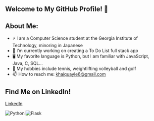 ## Welcome to My GitHub Profile! 👋
## About Me:
- ⚡ I am a Computer Science student at the Georgia Institute of Technology, minoring in Japanese
- 🔭 I’m currently working on creating a To Do List full stack app
- 🖥️ My favorite language is Python, but I am familiar with JavaScript, Java, C, SQL...
- 🎾 My hobbies include tennis, weightlifting volleyball and golf
- 📫 How to reach me: khaiquayle6@gmail.com

## Find Me on LinkedIn!
[LinkedIn](https://www.linkedin.com/in/khaiquayle/)

![Python](https://img.shields.io/badge/Python-3776AB?style=for-the-badge&logo=python&logoColor=white)
![Flask](https://img.shields.io/badge/Flask-000000?style=for-the-badge&logo=flask&logoColor=white)

<!--
**khaiquayle/khaiquayle** is a ✨ _special_ ✨ repository because its `README.md` (this file) appears on your GitHub profile.

- 🔭 I’m currently working on creating a To Do List full stack app
- 🎾 My hobbies include tennis, weightlifting volleyball and golf
- 📫 How to reach me: khaiquayle6@gmail.com
- ⚡ Fun fact: ...
-->
